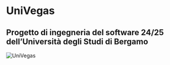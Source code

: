 # UniVegas
## Progetto di ingegneria del software 24/25 dell’Università degli Studi di Bergamo
![UniVegas](https://github.com/user-attachments/assets/d83cec09-0da9-4971-bc5d-36c31beb56df)
